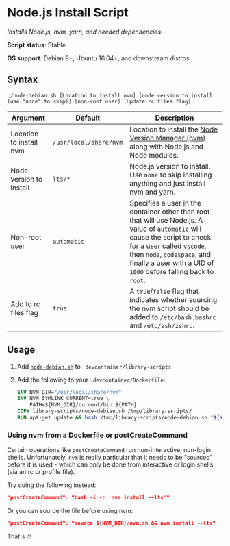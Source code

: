 # Node.js Install Script

*Installs Node.js, nvm, yarn, and needed dependencies.*

**Script status**: Stable

**OS support**: Debian 9+, Ubuntu 16.04+, and downstream distros.

## Syntax

```text
./node-debian.sh [Location to install nvm] [node version to install (use "none" to skip)] [non-root user] [Update rc files flag]
```

|Argument|Default|Description|
|--------|-------|-----------|
|Location to install nvm|`/usr/local/share/nvm`| Location to install the [Node Version Manager (nvm)](http://nvm.sh) along with Node.js and Node modules. |
|Node version to install|`lts/*`| Node.js version to install. Use `none` to skip installing anything and just install nvm and yarn. |
|Non-root user|`automatic`| Specifies a user in the container other than root that will use Node.js. A value of `automatic` will cause the script to check for a user called `vscode`, then `node`, `codespace`, and finally a user with a UID of `1000` before falling back to `root`. |
| Add to rc files flag | `true` | A `true`/`false` flag that indicates whether sourcing the nvm script should be added to `/etc/bash.bashrc` and `/etc/zsh/zshrc`. |

## Usage

1. Add [`node-debian.sh`](../node-debian.sh) to `.devcontainer/library-scripts`

2. Add the following to your `.devcontainer/Dockerfile`:

    ```Dockerfile
    ENV NVM_DIR="/usr/local/share/nvm"
    ENV NVM_SYMLINK_CURRENT=true \
        PATH=${NVM_DIR}/current/bin:${PATH}
    COPY library-scripts/node-debian.sh /tmp/library-scripts/
    RUN apt-get update && bash /tmp/library-scripts/node-debian.sh "${NVM_DIR}"
    ```

### Using nvm from a Dockerfile or postCreateCommand

Certain operations like `postCreateCommand` run non-interactive, non-login shells. Unfortunately, `nvm` is really particular that it needs to be "sourced" before it is used - which can only be done from interactive or login shells (via an rc or profile file).

Try doing the following instead:

```json
"postCreateCommand": "bash -i -c 'nvm install --lts'"
```

Or you can source the file before using nvm:

```json
"postCreateCommand": "source ${NVM_DIR}/nvm.sh && nvm install --lts"
```

That's it!
